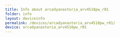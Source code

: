 ```yaml
---
title: Info about arcadyanastoria_arv4518pw_r01
folder: info
layout: deviceinfo
permalink: /devices/arcadyanastoria_arv4518pw_r01/
device: arcadyanastoria_arv4518pw_r01
---
```

